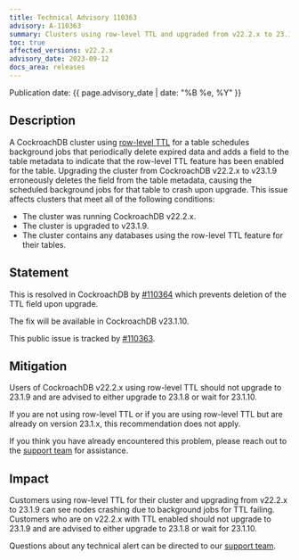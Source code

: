 ```yaml
---
title: Technical Advisory 110363
advisory: A-110363
summary: Clusters using row-level TTL and upgraded from v22.2.x to 23.1.9 may see nodes crashing due to a necessary metadata field being erroneously deleted.
toc: true
affected_versions: v22.2.x
advisory_date: 2023-09-12
docs_area: releases
---
```


Publication date: {{ page.advisory_date | date: "%B %e, %Y" }}

## Description

A CockroachDB cluster using [row-level TTL](../v23.1/row-level-ttl.html) for a table schedules background jobs that periodically delete expired data and adds a field to the table metadata to indicate that the row-level TTL feature has been enabled for the table. Upgrading the cluster from CockroachDB v22.2.x to v23.1.9 erroneously deletes the field from the table metadata, causing the scheduled background jobs for that table to crash upon upgrade. This issue affects clusters that meet all of the following conditions:

- The cluster was running CockroachDB v22.2.x.
- The cluster is upgraded to v23.1.9.
- The cluster contains any databases using the row-level TTL feature for their tables.

## Statement

This is resolved in CockroachDB by [#110364](https://github.com/cockroachdb/cockroach/pull/110364) which prevents deletion of the TTL field upon upgrade.

The fix will be available in CockroachDB v23.1.10.

This public issue is tracked by [#110363](https://github.com/cockroachdb/cockroach/issues/110363).

## Mitigation

Users of CockroachDB v22.2.x  using row-level TTL should not upgrade to 23.1.9 and are advised to either upgrade to 23.1.8 or wait for 23.1.10. 

If you are not using row-level TTL or if you are using row-level TTL but are already on version 23.1.x, this recommendation does not apply.

If you think you have already encountered this problem, please reach out to the [support team](https://support.cockroachlabs.com/) for assistance.

## Impact

Customers using row-level TTL for their cluster and upgrading from v22.2.x to 23.1.9 can see nodes crashing due to background jobs for TTL failing. Customers who are on v22.2.x with TTL enabled should not upgrade to 23.1.9 and are advised to either upgrade to 23.1.8 or wait for 23.1.10.

Questions about any technical alert can be directed to our [support team](https://support.cockroachlabs.com/).